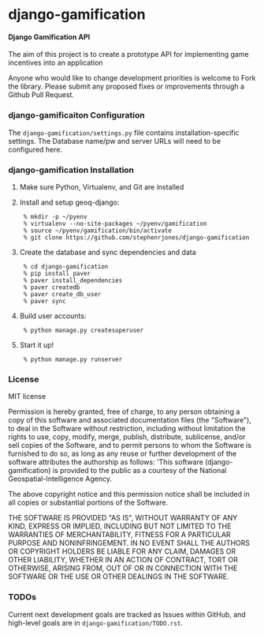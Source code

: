 # django-gamification

#### Django Gamification API ####

The aim of this project is to create a prototype API for implementing game incentives into an application

Anyone who would like to change development priorities is welcome to Fork the library. Please submit any proposed fixes or improvements through a Github Pull Request.

### django-gamificaiton Configuration ###

The ``django-gamification/settings.py`` file contains installation-specific settings. The Database name/pw and server URLs will need to be configured here.


### django-gamification Installation ###


1. Make sure Python, Virtualenv, and Git are installed

2. Install and setup geoq-django:

        % mkdir -p ~/pyenv
        % virtualenv --no-site-packages ~/pyenv/gamification
        % source ~/pyenv/gamification/bin/activate
        % git clone https://github.com/stephenrjones/django-gamification
        
3. Create the database and sync dependencies and data

        % cd django-gamification
        % pip install paver
        % paver install_dependencies
        % paver createdb
        % paver create_db_user
        % paver sync


4. Build user accounts:

        % python manage.py createsuperuser


9. Start it up!

        % python manage.py runserver


### License ###
MIT license

Permission is hereby granted, free of charge, to any person obtaining a copy of this software and associated documentation files (the "Software"), to deal in the Software without restriction, including without limitation the rights to use, copy, modify, merge, publish, distribute, sublicense, and/or sell copies of the Software, and to permit persons to whom the Software is furnished to do so, as long as any reuse or further development of the software attributes the authorship as follows: 'This software (django-gamification) is provided to the public as a courtesy of the National Geospatial-Intelligence Agency.

The above copyright notice and this permission notice shall be included in all copies or substantial portions of the Software.

THE SOFTWARE IS PROVIDED "AS IS", WITHOUT WARRANTY OF ANY KIND, EXPRESS OR IMPLIED, INCLUDING BUT NOT LIMITED TO THE WARRANTIES OF MERCHANTABILITY, FITNESS FOR A PARTICULAR PURPOSE AND NONINFRINGEMENT. IN NO EVENT SHALL THE AUTHORS OR COPYRIGHT HOLDERS BE LIABLE FOR ANY CLAIM, DAMAGES OR OTHER LIABILITY, WHETHER IN AN ACTION OF CONTRACT, TORT OR OTHERWISE, ARISING FROM, OUT OF OR IN CONNECTION WITH THE SOFTWARE OR THE USE OR OTHER DEALINGS IN THE SOFTWARE.


### TODOs ###
Current next development goals are tracked as Issues within GitHub, and high-level goals are in ```django-gamification/TODO.rst```.
